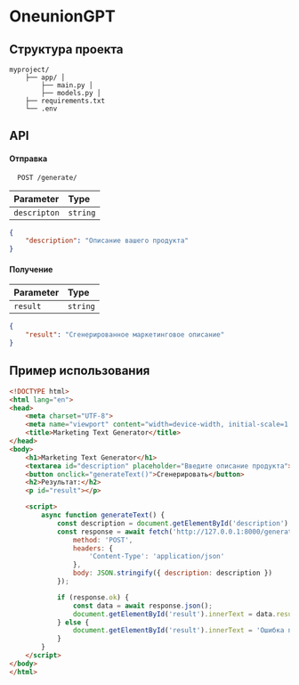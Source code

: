 
# OneunionGPT

## Структура проекта

```
myproject/ 
    ├── app/ │
        ├── main.py │ 
        ├── models.py │
    ├── requirements.txt 
    └── .env
```

## API 

#### Отправка

```http
  POST /generate/
```

| Parameter | Type     | 
| :-------- | :------- | 
| `descripton` | `string` |

```json
{
    "description": "Описание вашего продукта"
}
```

#### Получение

| Parameter | Type     | 
| :-------- | :------- | 
| `result`      | `string` | 

```json
{
    "result": "Сгенерированное маркетинговое описание"
}
```


## Пример использования

```html
<!DOCTYPE html>
<html lang="en">
<head>
    <meta charset="UTF-8">
    <meta name="viewport" content="width=device-width, initial-scale=1.0">
    <title>Marketing Text Generator</title>
</head>
<body>
    <h1>Marketing Text Generator</h1>
    <textarea id="description" placeholder="Введите описание продукта"></textarea>
    <button onclick="generateText()">Сгенерировать</button>
    <h2>Результат:</h2>
    <p id="result"></p>

    <script>
        async function generateText() {
            const description = document.getElementById('description').value;
            const response = await fetch('http://127.0.0.1:8000/generate/', {
                method: 'POST',
                headers: {
                    'Content-Type': 'application/json'
                },
                body: JSON.stringify({ description: description })
            });

            if (response.ok) {
                const data = await response.json();
                document.getElementById('result').innerText = data.result;
            } else {
                document.getElementById('result').innerText = 'Ошибка при генерации текста';
            }
        }
    </script>
</body>
</html>
```

